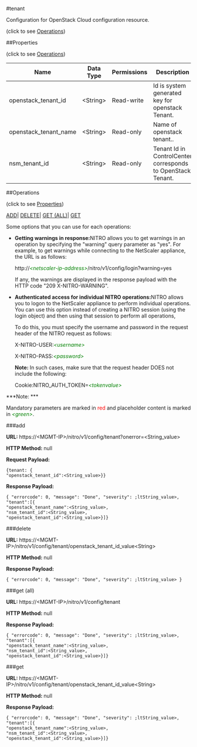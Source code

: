 #tenant



Configuration for OpenStack Cloud configuration resource.

<span>(click to see [Operations](#operations))</span>



##Properties 

<span>(click to see [Operations](#operations))</span>





<table><thead><tr><th>Name</th><th>Data Type</th><th>Permissions</th><th>Description</th></tr></thead><tbody><tr><td>openstack_tenant_id</td><td>&lt;String></td><td>Read-write</td><td>Id is system generated key for openstack Tenant.</td></tr><tr><td>openstack_tenant_name</td><td>&lt;String></td><td>Read-only</td><td>Name of openstack tenant..</td></tr><tr><td>nsm_tenant_id</td><td>&lt;String></td><td>Read-only</td><td>Tenant Id in ControlCenter corresponds to OpenStack Tenant.</td></tr></tbody></table>

##Operations 

<span>(click to see [Properties](#properties))</span>





[ADD](#add)| [DELETE](#delete)| [GET (ALL)](#get-all)| [GET](#get)





Some options that you can use for each operations:

<ul><li><p><b>Getting warnings in response:</b>NITRO allows you to get warnings in an operation by specifying the "warning" query parameter as "yes". For example, to get warnings while connecting to the NetScaler appliance, the URL is as follows:</p><p>http://<span style="color:green;font-style:italic;">&lt;netscaler-ip-address&gt;</span>/nitro/v1/config/login?warning=yes</p><p>If any, the warnings are displayed in the response payload with the HTTP code "209 X-NITRO-WARNING".</p></li><li><p><b>Authenticated access for individual NITRO operations:</b>NITRO allows you to logon to the NetScaler appliance to perform individual operations. You can use this option instead of creating a NITRO session (using the login object) and then using that session to perform all operations,</p><p>To do this, you must specify the username and password in the request header of the NITRO request as follows:</p><p>X-NITRO-USER:<span style="color:green;font-style:italic;">&lt;username&gt;</span></p><p>X-NITRO-PASS:<span style="color:green;font-style:italic;">&lt;password&gt;</span></p><p><b>Note: </b>In such cases, make sure that the request header DOES not include the following:</p><p>Cookie:NITRO_AUTH_TOKEN=<span style="color:green;font-style:italic;">&lt;tokenvalue&gt;</span></p></li></ul>







***Note: *** 

Mandatory parameters are marked in <span style="color:#FF0000;">red</span> and placeholder content is marked in <span style="color:green;font-style:italic">&lt;green&gt;</span>.



###add







<b>URL: </b>https://&lt;MGMT-IP&gt;/nitro/v1/config/tenant?onerror=&lt;String_value&gt;

<b>HTTP Method: </b>null

<b>Request Payload: </b>
```
{tenant: {
"openstack_tenant_id":<String_value>}}
```

<b>Response Payload: </b>
```
{ "errorcode": 0, "message": "Done", "severity": ;ltString_value>, "tenant":[{
"openstack_tenant_name":<String_value>,
"nsm_tenant_id":<String_value>,
"openstack_tenant_id":<String_value>}]}
```







###delete







<b>URL: </b>https://&lt;MGMT-IP&gt;/nitro/v1/config/tenant/openstack_tenant_id_value&lt;String&gt;

<b>HTTP Method: </b>null

<b>Response Payload: </b>
```
{ "errorcode": 0, "message": "Done", "severity": ;ltString_value> }
```







###get (all)







<b>URL: </b>https://&lt;MGMT-IP&gt;/nitro/v1/config/tenant

<b>HTTP Method: </b>null

<b>Response Payload: </b>
```
{ "errorcode": 0, "message": "Done", "severity": ;ltString_value>, "tenant":[{
"openstack_tenant_name":<String_value>,
"nsm_tenant_id":<String_value>,
"openstack_tenant_id":<String_value>}]}
```







###get







<b>URL: </b>https://&lt;MGMT-IP&gt;/nitro/v1/config/tenant/openstack_tenant_id_value&lt;String&gt;

<b>HTTP Method: </b>null

<b>Response Payload: </b>
```
{ "errorcode": 0, "message": "Done", "severity": ;ltString_value>, "tenant":[{
"openstack_tenant_name":<String_value>,
"nsm_tenant_id":<String_value>,
"openstack_tenant_id":<String_value>}]}
```







